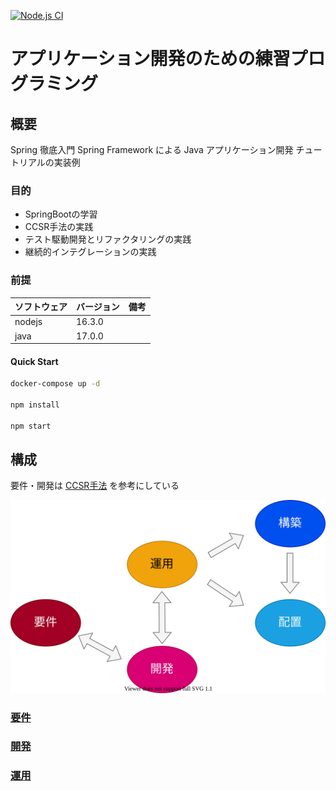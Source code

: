 [![Node.js CI](https://github.com/k2works/application_programing_excercise_2022/actions/workflows/node.js.yml/badge.svg)](https://github.com/k2works/application_programing_excercise_2022/actions/workflows/node.js.yml)

# アプリケーション開発のための練習プログラミング

## 概要

Spring 徹底入門 Spring Framework による Java アプリケーション開発 チュートリアルの実装例

### 目的

- SpringBootの学習
- CCSR手法の実践
- テスト駆動開発とリファクタリングの実践
- 継続的インテグレーションの実践

### 前提

| ソフトウェア | バージョン  | 備考 |
|:-------|:-------| :--- |
| nodejs | 16.3.0 |      |
| java   | 17.0.0 |      |

#### Quick Start

```bash
docker-compose up -d 

npm install

npm start
```

## 構成

要件・開発は [CCSR手法](https://masuda220.hatenablog.com/entry/2020/05/27/103750) を参考にしている

![](./docs/images/life_cycle.drawio.svg)

### [要件](./docs/index.adoc)

### [開発](./docs/index.adoc)

### [運用](./docs/index.adoc)
